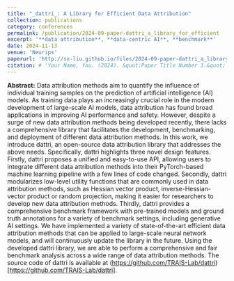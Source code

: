```yaml
---
title: "_dattri_: A Library for Efficient Data Attribution"
collection: publications
category: conferences
permalink: /publication/2024-09-paper-dattri_a_library_for_efficient
excerpt: '**data attribution**, **data-centric AI**, **benchmark**'
date: 2024-11-13
venue: 'Neurips'
paperurl: 'http://sx-liu.github.io/files/2024-09-paper-dattri_a_library_for_efficient.pdf'
citation: # 'Your Name, You. (2024). &quot;Paper Title Number 3.&quot; <i>GitHub Journal of Bugs</i>. 1(3).'
---
```


**Abstract:** Data attribution methods aim to quantify the influence of individual training samples on the prediction of artificial intelligence (AI) models. As training data plays an increasingly crucial role in the modern development of large-scale AI models, data attribution has found broad applications in improving AI performance and safety. However, despite a surge of new data attribution methods being developed recently, there lacks a comprehensive library that facilitates the development, benchmarking, and deployment of different data attribution methods. In this work, we introduce dattri, an open-source data attribution library that addresses the above needs. Specifically, dattri highlights three novel design features. Firstly, dattri proposes a unified and easy-to-use API, allowing users to integrate different data attribution methods into their PyTorch-based machine learning pipeline with a few lines of code changed. Secondly, dattri modularizes low-level utility functions that are commonly used in data attribution methods, such as Hessian vector product, inverse-Hessian-vector product or random projection, making it easier for researchers to develop new data attribution methods. Thirdly, dattri provides a comprehensive benchmark framework with pre-trained models and ground truth annotations for a variety of benchmark settings, including generative AI settings. We have implemented a variety of state-of-the-art efficient data attribution methods that can be applied to large-scale neural network models, and will continuously update the library in the future. Using the developed dattri library, we are able to perform a comprehensive and fair benchmark analysis across a wide range of data attribution methods. The source code of dattri is available at (https://github.com/TRAIS-Lab/dattri)[https://github.com/TRAIS-Lab/dattri].